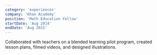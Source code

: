 ```yaml
---
category: 'experiences'
company: 'Khan Academy'
position: 'Math Education Fellow'
startDate: 'Aug 2014'
endDate: 'Aug 2015'
---
```


Collaborated with teachers on a blended learning pilot program, created lesson plans, filmed videos, and designed illustrations.